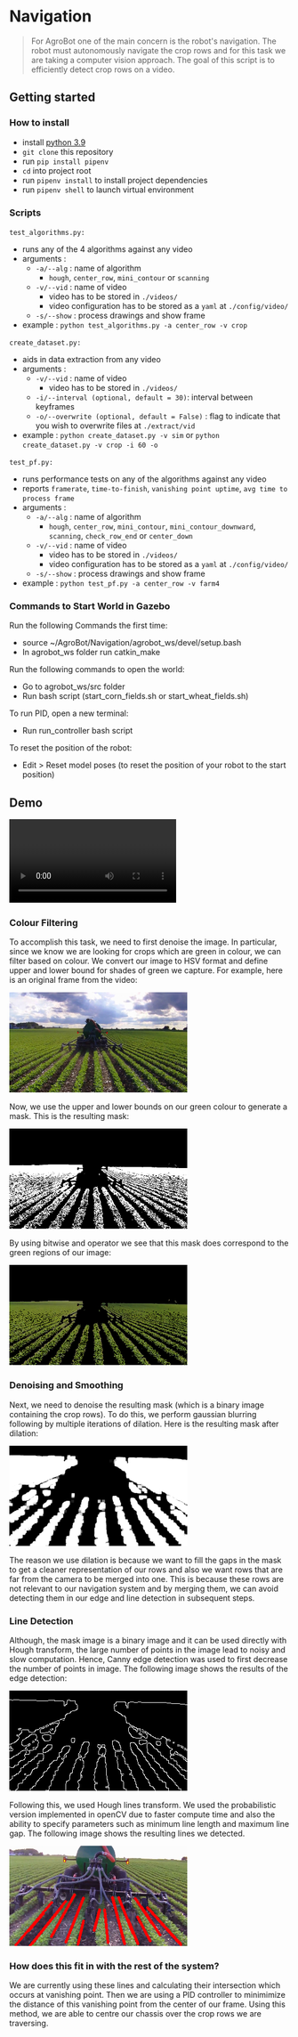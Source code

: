 # Navigation

> For AgroBot one of the main concern is the robot's navigation. The robot must autonomously navigate the crop rows and for this task we are taking a computer vision approach. The goal of this script is to efficiently detect crop rows on a video.

## Getting started

### How to install

- install [python 3.9](https://www.python.org/downloads/release/python-390/)
- `git clone` this repository
- run `pip install pipenv`
- `cd` into project root
- run `pipenv install` to install project dependencies
- run `pipenv shell` to launch virtual environment

### Scripts

`test_algorithms.py:`

- runs any of the 4 algorithms against any video
- arguments :
  - `-a/--alg` : name of algorithm
    - `hough`, `center_row`, `mini_contour` or `scanning`
  - `-v/--vid` : name of video
    - video has to be stored in `./videos/`
    - video configuration has to be stored as a `yaml` at `./config/video/`
  - `-s/--show` : process drawings and show frame
- example : `python test_algorithms.py -a center_row -v crop`

`create_dataset.py:`

- aids in data extraction from any video
- arguments :
  - `-v/--vid` : name of video
    - video has to be stored in `./videos/`
  - `-i/--interval (optional, default = 30)`: interval between keyframes
  - `-o/--overwrite (optional, default = False)` : flag to indicate that you wish to overwrite files at `./extract/vid`
- example : `python create_dataset.py -v sim` or `python create_dataset.py -v crop -i 60 -o`

`test_pf.py:`

- runs performance tests on any of the algorithms against any video
- reports `framerate`, `time-to-finish`, `vanishing point uptime`, `avg time to process frame`
- arguments :
  - `-a/--alg` : name of algorithm
    - `hough`, `center_row`, `mini_contour`, `mini_contour_downward`, `scanning`, `check_row_end` or `center_down`
  - `-v/--vid` : name of video
    - video has to be stored in `./videos/`
    - video configuration has to be stored as a `yaml` at `./config/video/`
  - `-s/--show` : process drawings and show frame
- example : `python test_pf.py -a center_row -v farm4`

### Commands to Start World in Gazebo

Run the following Commands the first time:

- source ~/AgroBot/Navigation/agrobot_ws/devel/setup.bash
- In agrobot_ws folder run catkin_make

Run the following commands to open the world:

- Go to agrobot_ws/src folder
- Run bash script (start_corn_fields.sh or start_wheat_fields.sh)

To run PID, open a new terminal:

- Run run_controller bash script

To reset the position of the robot:

- Edit > Reset model poses (to reset the position of your robot to the start position)

## Demo

![](/readme_files/demo_vid.mp4)

### Colour Filtering

To accomplish this task, we need to first denoise the image. In particular, since we know we are looking for crops which
are green in colour, we can filter based on colour. We convert our image to HSV format and define upper and lower bound
for shades of green we capture. For example, here is an original frame from the video:

![crop image](/readme_files/crop.png)

Now, we use the upper and lower bounds on our green colour to generate a mask. This is the resulting mask:

![crop mask](/readme_files/mask.png)

By using bitwise and operator we see that this mask does correspond to the green regions of our image:

![crop bitwise](/readme_files/greenregions.png)

### Denoising and Smoothing

Next, we need to denoise the resulting mask (which is a binary image containing the crop rows). To do this, we perform
gaussian blurring following by multiple iterations of dilation. Here is the resulting mask after dilation:

![denoising](/readme_files/denoising.png)

The reason we use dilation is because we want to fill the gaps in the mask to get a cleaner representation of our rows
and also we want rows that are far from the camera to be merged into one. This is because these rows are not relevant to
our navigation system and by merging them, we can avoid detecting them in our edge and line detection in subsequent
steps.

### Line Detection

Although, the mask image is a binary image and it can be used directly with Hough transform, the large number of points
in the image lead to noisy and slow computation. Hence, Canny edge detection was used to first decrease the number of
points in image. The following image shows the results of the edge detection:

![line detection](/readme_files/linedetection.png)

Following this, we used Hough lines transform. We used the probabilistic version implemented in openCV due to faster
compute time and also the ability to specify parameters such as minimum line length and maximum line gap. The following
image shows the resulting lines we detected.

![Houghlines](/readme_files/Houghlines.png)

### How does this fit in with the rest of the system?

We are currently using these lines and calculating their intersection which occurs at vanishing point. Then we are using
a PID controller to minimimize the distance of this vanishing point from the center of our frame. Using this method, we
are able to centre our chassis over the crop rows we are traversing.
